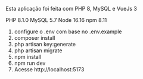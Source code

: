 Esta aplicação foi feita com PHP 8, MySQL e VueJs 3

PHP 8.1.0
MySQL 5.7
Node 16.16
npm 8.11

1. configure o .env com base no .env.example
2. composer install
3. php artisan key:generate
4. php artisan migrate
5. npm install
6. npm run dev
7. Acesse http://localhost:5173
